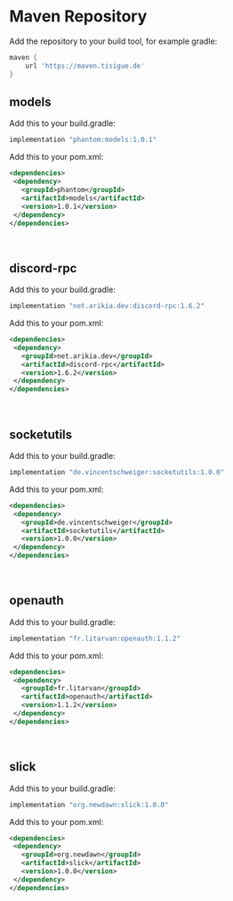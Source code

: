 # Maven Repository
Add the repository to your build tool, for example gradle:
```groovy
maven {
	url 'https://maven.tisigue.de'
}
```
## models
Add this to your build.gradle:
```groovy
implementation "phantom:models:1.0.1"
```

Add this to your pom.xml:
```xml
<dependencies>
 <dependency>
   <groupId>phantom</groupId>
   <artifactId>models</artifactId>
   <version>1.0.1</version>
 </dependency>
</dependencies>
```

<br>

## discord-rpc
Add this to your build.gradle:
```groovy
implementation "net.arikia.dev:discord-rpc:1.6.2"
```

Add this to your pom.xml:
```xml
<dependencies>
 <dependency>
   <groupId>net.arikia.dev</groupId>
   <artifactId>discord-rpc</artifactId>
   <version>1.6.2</version>
 </dependency>
</dependencies>
```

<br>

## socketutils
Add this to your build.gradle:
```groovy
implementation "de.vincentschweiger:socketutils:1.0.0"
```

Add this to your pom.xml:
```xml
<dependencies>
 <dependency>
   <groupId>de.vincentschweiger</groupId>
   <artifactId>socketutils</artifactId>
   <version>1.0.0</version>
 </dependency>
</dependencies>
```

<br>

## openauth
Add this to your build.gradle:
```groovy
implementation "fr.litarvan:openauth:1.1.2"
```

Add this to your pom.xml:
```xml
<dependencies>
 <dependency>
   <groupId>fr.litarvan</groupId>
   <artifactId>openauth</artifactId>
   <version>1.1.2</version>
 </dependency>
</dependencies>
```

<br>

## slick
Add this to your build.gradle:
```groovy
implementation "org.newdawn:slick:1.0.0"
```

Add this to your pom.xml:
```xml
<dependencies>
 <dependency>
   <groupId>org.newdawn</groupId>
   <artifactId>slick</artifactId>
   <version>1.0.0</version>
 </dependency>
</dependencies>
```

<br>

